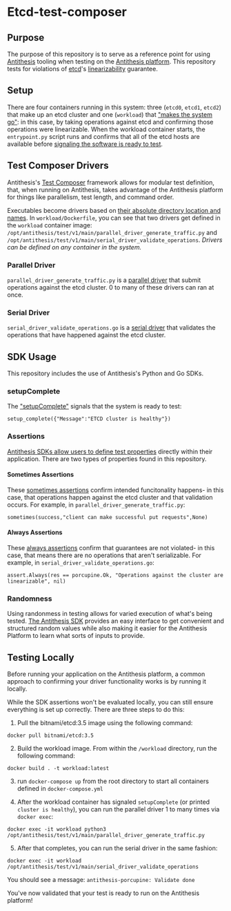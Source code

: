 # Etcd-test-composer

## Purpose

The purpose of this repository is to serve as a reference point for using [Antithesis](https://antithesis.com/) tooling when testing on the [Antithesis platform](https://antithesis.com/product/what_is_antithesis/). This repository tests for violations of [etcd](https://etcd.io/)'s [linearizability](https://etcd.io/docs/v3.5/learning/api_guarantees/) guarantee.  

## Setup

There are four containers running in this system: three (`etcd0`, `etcd1`, `etcd2`) that make up an etcd cluster and one (`workload`) that ["makes the system go"](https://antithesis.com/docs/getting_started/basic_test_hookup/): in this case, by taking operations against etcd and confirming those operations were linearizable. When the workload container starts, the `entrypoint.py` script runs and confirms that all of the etcd hosts are available before [signaling the software is ready to test](https://antithesis.com/docs/getting_started/basic_test_hookup/#ready-signal). 

## Test Composer Drivers

Antithesis's [Test Composer](https://antithesis.com/docs/test_templates/) framework allows for modular test definition, that, when running on Antithesis, takes advantage of the Antithesis platform for things like parallelism, test length, and command order.

Executables become drivers based on [their absolute directory location and names](https://antithesis.com/docs/test_templates/first_test/#structuring-test-templates). In `workload/Dockerfile`, you can see that two drivers get defined in the `workload` container image: `/opt/antithesis/test/v1/main/parallel_driver_generate_traffic.py` and `/opt/antithesis/test/v1/main/serial_driver_validate_operations`. *Drivers can be defined on any container in the system.* 

### Parallel Driver

`parallel_driver_generate_traffic.py` is a [parallel driver](https://antithesis.com/docs/test_templates/test_composer_reference/#parallel-driver) that submit operations against the etcd cluster. 0 to many of these drivers can ran at once. 

### Serial Driver

`serial_driver_validate_operations.go` is a [serial driver](https://antithesis.com/docs/test_templates/test_composer_reference/#serial-driver-command) that validates the operations that have happened against the etcd cluster. 

## SDK Usage

This repository includes the use of Antithesis's Python and Go SDKs. 

### setupComplete

The ["setupComplete"](https://antithesis.com/docs/generated/sdk/python/antithesis/lifecycle.html#setup_complete) signals that the system is ready to test: 

`setup_complete({"Message":"ETCD cluster is healthy"})`

### Assertions

[Antithesis SDKs allow users to define test properties](https://antithesis.com/docs/using_antithesis/sdk/#test-properties) directly within their application. There are two types of properties found in this repository. 

#### Sometimes Assertions

These [sometimes assertions](https://antithesis.com/docs/properties_assertions/properties/#sometimes-properties) confirm intended funcitonality happens- in this case, that operations happen against the etcd cluster and that validation occurs. For example, in `parallel_driver_generate_traffic.py`: 

`sometimes(success,"client can make successful put requests",None)`

#### Always Assertions

These [always assertions](https://antithesis.com/docs/properties_assertions/properties/#always-properties) confirm that guarantees are not violated- in this case, that means there are no operations that aren't serializable. For example, in `serial_driver_validate_operations.go`: 

`assert.Always(res == porcupine.Ok, "Operations against the cluster are linearizable", nil)`

### Randomness

Using randonmess in testing allows for varied execution of what's being tested. [The Antithesis SDK](https://antithesis.com/docs/using_antithesis/sdk/#randomness) provides an easy interface to get convenient and structured random values while also making it easier for the Antithesis Platform to learn what sorts of inputs to provide.

## Testing Locally

Before running your application on the Antithesis platform, a common approach to confirming your driver functionality works is by running it locally. 

While the SDK assertions won't be evaluated locally, you can still ensure everything is set up correctly. There are three steps to do this: 

1. Pull the bitnami/etcd:3.5 image using the following command: 

`docker pull bitnami/etcd:3.5`

2. Build the workload image. From within the `/workload` directory, run the following command: 

`docker build . -t workload:latest`

3. run `docker-compose up` from the root directory to start all containers defined in `docker-compose.yml`

4. After the workload container has signaled `setupComplete` (or printed `cluster is healthy`), you can run the parallel driver 1 to many times via `docker exec`: 

`docker exec -it workload python3 /opt/antithesis/test/v1/main/parallel_driver_generate_traffic.py`

5. After that completes, you can run the serial driver in the same fashion: 

`docker exec -it workload /opt/antithesis/test/v1/main/serial_driver_validate_operations`

You should see a message: `antithesis-porcupine: Validate done`

You've now validated that your test is ready to run on the Antithesis platform!